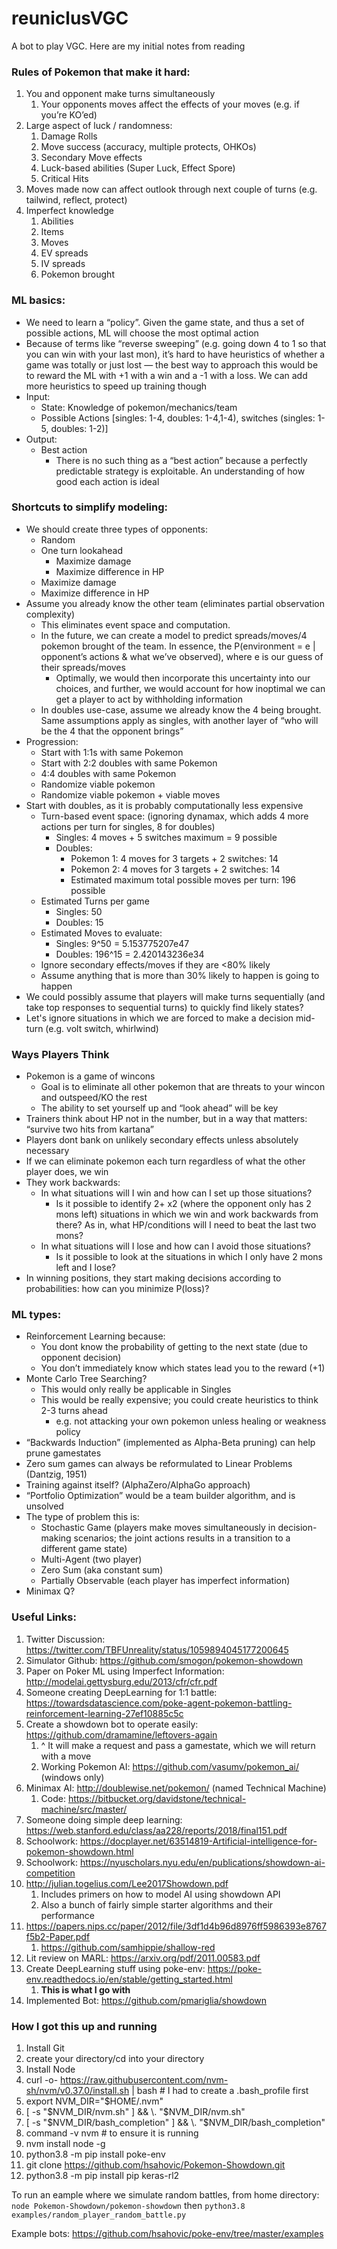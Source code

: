 # reuniclusVGC
A bot to play VGC. Here are my initial notes from reading

### Rules of Pokemon that make it hard:
1. You and opponent make turns simultaneously
    1. Your opponents moves affect the effects of your moves (e.g. if you’re KO’ed)
2. Large aspect of luck / randomness:
    1. Damage Rolls
    2. Move success (accuracy, multiple protects, OHKOs)
    3. Secondary Move effects
    4. Luck-based abilities (Super Luck, Effect Spore)
    5. Critical Hits
3. Moves made now can affect outlook through next couple of turns (e.g. tailwind, reflect, protect)
4. Imperfect knowledge
    1. Abilities
    2. Items
    3. Moves
    4. EV spreads
    5. IV spreads
    6. Pokemon brought

### ML basics:
- We need to learn a “policy”. Given the game state, and thus a set of possible actions, ML will choose the most optimal action
- Because of terms like “reverse sweeping” (e.g. going down 4 to 1 so that you can win with your last mon), it’s hard to have heuristics of whether a game was totally or just lost — the best way to approach this would be to reward the ML with +1 with a win and a -1 with a loss. We can add more heuristics to speed up training though
- Input:
    - State: Knowledge of pokemon/mechanics/team
    - Possible Actions [singles: 1-4, doubles: 1-4,1-4), switches (singles: 1-5, doubles: 1-2)]
- Output:
    - Best action
        - There is no such thing as a “best action” because a perfectly predictable strategy is exploitable. An understanding of how good each action is ideal

### Shortcuts to simplify modeling:
- We should create three types of opponents:
    - Random
    - One turn lookahead
        - Maximize damage
        - Maximize difference in HP
    - Maximize damage
    - Maximize difference in HP
- Assume you already know the other team (eliminates partial observation complexity)
    - This eliminates event space and computation.
    - In the future, we can create a model to predict spreads/moves/4 pokemon brought of the team. In essence, the P(environment = e | opponent’s actions & what we’ve observed), where e is our guess of their spreads/moves
        - Optimally, we would then incorporate this uncertainty into our choices, and further, we would account for how inoptimal we can get a player to act by withholding information
    - In doubles use-case, assume we already know the 4 being brought. Same assumptions apply as singles, with another layer of “who will be the 4 that the opponent brings”
- Progression:
    - Start with 1:1s with same Pokemon
    - Start with 2:2 doubles with same Pokemon
    - 4:4 doubles with same Pokemon
    - Randomize viable pokemon
    - Randomize viable pokemon + viable moves
- Start with doubles, as it is probably computationally less expensive
    - Turn-based event space: (ignoring dynamax, which adds 4 more actions per turn for singles, 8 for doubles)
        - Singles:  4 moves + 5 switches maximum = 9 possible
        - Doubles:
            - Pokemon 1: 4 moves for 3 targets + 2 switches: 14
            - Pokemon 2: 4 moves for 3 targets + 2 switches: 14
            - Estimated maximum total possible moves per turn: 196 possible
    - Estimated Turns per game
        - Singles: 50
        - Doubles: 15
    - Estimated Moves to evaluate:
        - Singles: 9^50 = 5.153775207e47
        - Doubles: 196^15 = 2.420143236e34
    - Ignore secondary effects/moves if they are <80% likely
    - Assume anything that is more than 30% likely to happen is going to happen
- We could possibly assume that players will make turns sequentially (and take top responses to sequential turns) to quickly find likely states?
- Let's ignore situations in which we are forced to make a decision mid-turn (e.g. volt switch, whirlwind)

### Ways Players Think
- Pokemon is a game of wincons
    - Goal is to eliminate all other pokemon that are threats to your wincon and outspeed/KO the rest
    - The ability to set yourself up and “look ahead” will be key
- Trainers think about HP not in the number, but in a way that matters: “survive two hits from kartana”
- Players dont bank on unlikely secondary effects unless absolutely necessary
- If we can eliminate pokemon each turn regardless of what the other player does, we win
- They work backwards:
    - In what situations will I win and how can I set up those situations?
        - Is it possible to identify 2+ x2 (where the opponent only has 2 mons left) situations in which we win and work backwards from there? As in, what HP/conditions will I need to beat the last two mons?
    - In what situations will I lose and how can I avoid those situations?
        - Is it possible to look at the situations in which I only have 2 mons left and I lose?
- In winning positions, they start making decisions according to probabilities: how can you minimize P(loss)?


### ML types:
- Reinforcement Learning because:
    - You dont know the probability of getting to the next state (due to opponent decision)
    - You don’t immediately know which states lead you to the reward (+1)
- Monte Carlo Tree Searching?
    - This would only really be applicable in Singles
    - This would be really expensive; you could create heuristics to think 2-3 turns ahead
        - e.g. not attacking your own pokemon unless healing or weakness policy
- “Backwards Induction” (implemented as Alpha-Beta pruning) can help prune gamestates
- Zero sum games can always be reformulated to Linear Problems (Dantzig, 1951)
- Training against itself? (AlphaZero/AlphaGo approach)
- “Portfolio Optimization” would be a team builder algorithm, and is unsolved
- The type of problem this is:
    - Stochastic Game (players make moves simultaneously in decision-making scenarios; the joint actions results in a transition to a different game state)
    - Multi-Agent (two player)
    - Zero Sum (aka constant sum)
    - Partially Observable (each player has imperfect information)
- Minimax Q?


### Useful Links:
1. Twitter Discussion: https://twitter.com/TBFUnreality/status/1059894045177200645
2. Simulator Github: https://github.com/smogon/pokemon-showdown
3. Paper on Poker ML using Imperfect Information: http://modelai.gettysburg.edu/2013/cfr/cfr.pdf
4. Someone creating DeepLearning for 1:1 battle: https://towardsdatascience.com/poke-agent-pokemon-battling-reinforcement-learning-27ef10885c5c
5. Create a showdown bot to operate easily: https://github.com/dramamine/leftovers-again
    1. ^ It will make a request and pass a gamestate, which we will return with a move
    2. Working Pokemon AI: https://github.com/vasumv/pokemon_ai/ (windows only)
6. Minimax AI: http://doublewise.net/pokemon/ (named Technical Machine)
    1. Code: https://bitbucket.org/davidstone/technical-machine/src/master/
7. Someone doing simple deep learning: https://web.stanford.edu/class/aa228/reports/2018/final151.pdf
8. Schoolwork: https://docplayer.net/63514819-Artificial-intelligence-for-pokemon-showdown.html
9. Schoolwork: https://nyuscholars.nyu.edu/en/publications/showdown-ai-competition
10. http://julian.togelius.com/Lee2017Showdown.pdf
    1. Includes primers on how to model AI using showdown API
    2. Also a bunch of fairly simple starter algorithms and their performance
11. https://papers.nips.cc/paper/2012/file/3df1d4b96d8976ff5986393e8767f5b2-Paper.pdf
    1. https://github.com/samhippie/shallow-red
12. Lit review on MARL: https://arxiv.org/pdf/2011.00583.pdf
13. Create DeepLearning stuff using poke-env: https://poke-env.readthedocs.io/en/stable/getting_started.html
    1. **This is what I go with**
14. Implemented Bot: https://github.com/pmariglia/showdown

### How I got this up and running
1. Install Git
2. create your directory/cd into your directory
2. Install Node
  1. curl -o- https://raw.githubusercontent.com/nvm-sh/nvm/v0.37.0/install.sh | bash # I had to create a .bash_profile first
  2. export NVM_DIR="$HOME/.nvm"
  3. [ -s "$NVM_DIR/nvm.sh" ] && \. "$NVM_DIR/nvm.sh"
  4. [ -s "$NVM_DIR/bash_completion" ] && \. "$NVM_DIR/bash_completion"
  5. command -v nvm # to ensure it is running
  6. nvm install node -g
3. python3.8 -m pip install poke-env
4. git clone https://github.com/hsahovic/Pokemon-Showdown.git
5. python3.8 -m pip install pip keras-rl2

To run an eample where we simulate random battles, from home directory:
`node Pokemon-Showdown/pokemon-showdown`
then `python3.8 examples/random_player_random_battle.py`

Example bots: https://github.com/hsahovic/poke-env/tree/master/examples
